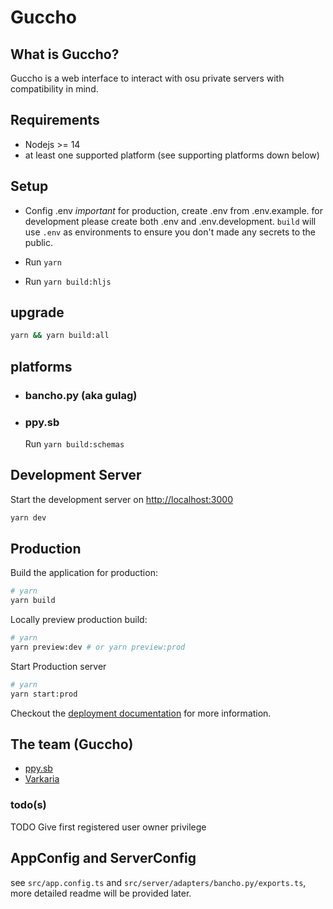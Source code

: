 # Guccho

## What is Guccho?

Guccho is a web interface to interact with osu private servers with compatibility in mind.

## Requirements

- Nodejs >= 14
- at least one supported platform (see supporting platforms down below)

## Setup

- Config .env *important*
for production, create .env from .env.example.
for development please create both .env and .env.development. `build` will use `.env` as environments to ensure you don't made any secrets to the public.

- Run `yarn`
- Run `yarn build:hljs`

## upgrade

```sh
yarn && yarn build:all
```

## platforms

- ### bancho.py (aka gulag)

- ### ppy.sb

  Run `yarn build:schemas`

## Development Server

Start the development server on <http://localhost:3000>

```bash
yarn dev
```

## Production

Build the application for production:

```bash
# yarn
yarn build
```

Locally preview production build:

```bash
# yarn
yarn preview:dev # or yarn preview:prod
```

Start Production server

```bash
# yarn
yarn start:prod
```

Checkout the [deployment documentation](https://v3.nuxtjs.org/guide/deploy/presets) for more information.

## The team (Guccho)

- [ppy.sb](https://github.com/ppy-sb)
- [Varkaria](https://github.com/Varkaria)

### todo(s)

TODO Give first registered user owner privilege

## AppConfig and ServerConfig

see `src/app.config.ts` and `src/server/adapters/bancho.py/exports.ts`, more detailed readme will be provided later.
